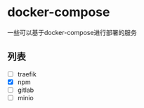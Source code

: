 # docker-compose

一些可以基于docker-compose进行部署的服务

## 列表
- [ ] traefik  
- [x] npm  
- [ ] gitlab  
- [ ] minio  
